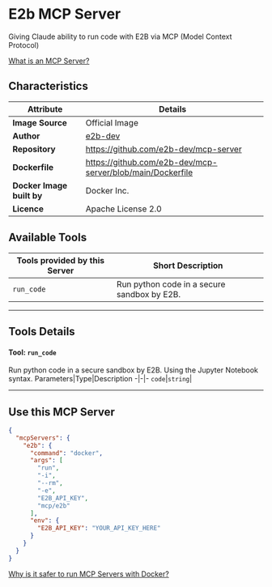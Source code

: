 # E2b MCP Server

Giving Claude ability to run code with E2B via MCP (Model Context Protocol)

[What is an MCP Server?](https://www.anthropic.com/news/model-context-protocol)

## Characteristics
Attribute|Details|
|-|-|
**Image Source**|Official Image
|**Author**|[e2b-dev](https://github.com/e2b-dev)
**Repository**|https://github.com/e2b-dev/mcp-server
**Dockerfile**|https://github.com/e2b-dev/mcp-server/blob/main/Dockerfile
**Docker Image built by**|Docker Inc.
**Licence**|Apache License 2.0

## Available Tools
Tools provided by this Server|Short Description
-|-
`run_code`|Run python code in a secure sandbox by E2B.|

---
## Tools Details

#### Tool: **`run_code`**
Run python code in a secure sandbox by E2B. Using the Jupyter Notebook syntax.
Parameters|Type|Description
-|-|-
`code`|`string`|

---
## Use this MCP Server

```json
{
  "mcpServers": {
    "e2b": {
      "command": "docker",
      "args": [
        "run",
        "-i",
        "--rm",
        "-e",
        "E2B_API_KEY",
        "mcp/e2b"
      ],
      "env": {
        "E2B_API_KEY": "YOUR_API_KEY_HERE"
      }
    }
  }
}
```

[Why is it safer to run MCP Servers with Docker?](https://www.docker.com/blog/the-model-context-protocol-simplifying-building-ai-apps-with-anthropic-claude-desktop-and-docker/)

